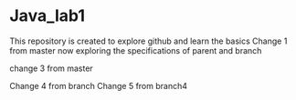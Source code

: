 # Java_lab1
This repository is created to explore github and learn the basics
Change 1 from master
now exploring the specifications of parent and branch 

change 3 from master

Change 4 from branch
Change 5 from branch4
